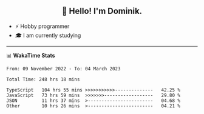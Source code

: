 <h2 align="center">👋 Hello! I'm Dominik.</h2>

- ⚡ Hobby programmer
- 🎓 I am currently studying

---
📊 **WakaTime Stats**
<!--START_SECTION:waka-->

```text
From: 09 November 2022 - To: 04 March 2023

Total Time: 248 hrs 18 mins

TypeScript   104 hrs 55 mins >>>>>>>>>>>--------------   42.25 %
JavaScript   73 hrs 59 mins  >>>>>>>------------------   29.80 %
JSON         11 hrs 37 mins  >------------------------   04.68 %
Other        10 hrs 26 mins  >------------------------   04.21 %
```

<!--END_SECTION:waka-->
